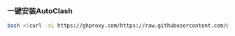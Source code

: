 ### 一键安装AutoClash
   ```bash
   bash <(curl -sL https://ghproxy.com/https://raw.githubusercontent.com/gdfsnhsw/AutoClash/master/install)
   ```
